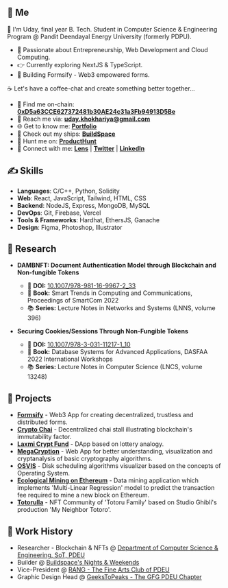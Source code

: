 ## 🦄 Me

👋 I'm Uday, final year B. Tech. Student in Computer Science & Engineering Program @ Pandit Deendayal Energy University (formerly PDPU).

-   💯 Passionate about Entrepreneurship, Web Development and Cloud Computing.
-   👉 Currently exploring NextJS & TypeScript.
-   📌 Building Formsify - Web3 empowered forms.

☕ Let's have a coffee-chat and create something better together...

-   👀 Find me on-chain: **[0xD5a63CCE627372481b30AE24c31a3Fb94913D5Be](https://blockscan.com/address/0xD5a63CCE627372481b30AE24c31a3Fb94913D5Be)**
-   📧 Reach me via: **uday.khokhariya@gmail.com**
-   🌐 Get to know me: **[Portfolio](https://yupuday.vercel.app/)**
-   🚢 Check out my ships: **[BuildSpace](https://buildspace.so/@yupuday)**
-   🧐 Hunt me on: **[ProductHunt](https://www.producthunt.com/@yupuday)**
-   📡 Connect with me: **[Lens](https://www.lensfrens.xyz/yupuday.lens)** | **[Twitter](https://twitter.com/yupuday)** | **[LinkedIn](https://www.linkedin.com/in/yupuday/)**

## ✍️ Skills

-   **Languages**: C/C++, Python, Solidity
-   **Web**: React, JavaScript, Tailwind, HTML, CSS
-   **Backend**: NodeJS, Express, MongoDB, MySQL
-   **DevOps**: Git, Firebase, Vercel
-   **Tools & Frameworks**: Hardhat, EthersJS, Ganache
-   **Design**: Figma, Photoshop, Illustrator

## 🔎 Research

-   **DAMBNFT: Document Authentication Model through Blockchain and Non-fungible Tokens**

    -   🔗 **DOI:** [10.1007/978-981-16-9967-2_33](http://dx.doi.org/10.1007/978-981-16-9967-2_33)
    -   📘 **Book:** Smart Trends in Computing and Communications, Proceedings of SmartCom 2022
    -   📚 **Series:** Lecture Notes in Networks and Systems (LNNS, volume 396)

-   **Securing Cookies/Sessions Through Non-Fungible Tokens**

    -   🔗 **DOI:** [10.1007/978-3-031-11217-1_10](http://dx.doi.org/10.1007/978-3-031-11217-1_10)
    -   📘 **Book:** Database Systems for Advanced Applications, DASFAA 2022 International Workshops
    -   📚 **Series:** Lecture Notes in Computer Science (LNCS, volume 13248)

## 🚀 Projects

-   **[Formsify](https://formsify.vercel.app/)** - Web3 App for creating decentralized, trustless and distributed forms.
-   **[Crypto Chai](https://crypto-chai.vercel.app/)** - Decentralized chai stall illustrating blockchain's immutability factor.
-   **[Laxmi Crypt Fund](https://laxmi-crypt-fund.vercel.app/)** - DApp based on lottery analogy.
-   **[MegaCryption](https://megacryption.vercel.app/)** - Web App for better understanding, visualization and cryptanalysis of basic cryptography algorithms.
-   **[OSVIS](https://osvis.vercel.app/)** - Disk scheduling algorithms visualizer based on the concepts of Operating System.
-   **[Ecological Mining on Ethereum](https://colab.research.google.com/github/githubotoro/ecological-mining-on-ethereum/blob/main/Ecological_Mining_on_Ethereum.ipynb)** - Data mining application which implements 'Multi-Linear Regression' model to predict the transaction fee required to mine a new block on Ethereum.
-   **[Totorulla](https://opensea.io/collection/totorulla)** - NFT Community of 'Totoru Family' based on Studio Ghibli's production 'My Neighbor Totoro'.

## 💼 Work History

-   Researcher - Blockchain & NFTs @ [Department of Computer Science & Engineering, SoT, PDEU](https://sot.pdpu.ac.in/ce-dept.html)
-   Builder @ [Buildspace's Nights & Weekends](https://buildspace.so/nights-weekends)
-   Vice-President @ [RANG - The Fine Arts Club of PDEU](https://www.instagram.com/rang.pdeu/)
-   Graphic Design Head @ [GeeksToPeaks - The GFG PDEU Chapter](https://www.instagram.com/geekstopeaks.pdeu/)
